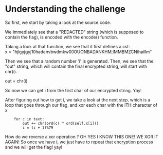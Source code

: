 # Understanding the challenge

So first, we start by taking a look at the source code.

We immediately see that a "REDACTED" string (which is supposed to contain the flag), is encoded with the encode() function.

Taking a look at that function, we see that it first defines a cst:    
x = "hjlgyjgyj10hadanvbwdmkw00OUONBADANKHM;IMMBMZCNihaillm"

Then we see that a random number 'i' is generated. Then, we see that the "out" string, which will contain the final encrypted string, will start with chr(i).

out = chr(i)

So now we can get i from the first char of our encrypted string. Yay!

After figuring out how to get i, we take a look at the next step, which is a loop that goes through our flag, and xor each char with the iTH character of x

        for c in text:
            out += chr(ord(c) ^ ord(self.x[i]))
            i = (i + 1)%79   
            
How do we reverse a xor operation ? OH YES I KNOW THIS ONE! WE XOR IT AGAIN!
So once we have i, we just have to repeat that encryption process and we will get the flag! yay!
